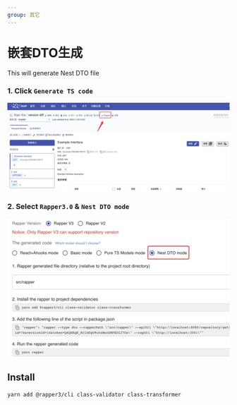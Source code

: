 ```yaml
---
group: 其它
---
```


# 嵌套DTO生成

This will generate Nest DTO file

### 1. Click `Generate TS code`

<img width="850px" src="./images/ts-generate.jpg">

### 2. Select `Rapper3.0` & `Nest DTO mode`

<img width="850px" src="./images/nest-dto.jpg">

## Install

```bash
yarn add @rapper3/cli class-validator class-transformer
```

